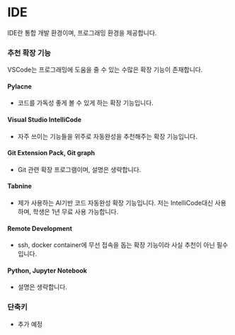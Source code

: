 # IDE

IDE란 통합 개발 환경이며, 프로그래밍 환경을 제공합니다.


### 추천 확장 기능

VSCode는 프로그래밍에 도움을 줄 수 있는 수많은 확장 기능이 존재합니다.

#### Pylacne

- 코드를 가독성 좋게 볼 수 있게 하는 확장 기능입니다.

#### Visual Studio IntelliCode

- 자주 쓰이는 기능들을 위주로 자동완성을 추천해주는 확장 기능입니다.

#### Git Extension Pack, Git graph

- Git 관련 확장 프로그램이며, 설명은 생략합니다.

#### Tabnine

- 제가 사용하는 AI기반 코드 자동완성 확장 기능입니다. 저는 IntelliCode대신 사용하며, 학생은 1년 무료 사용 가능합니다.

#### Remote Development

- ssh, docker container에 무선 접속을 돕는 확장 기능이라 사실 추천이 아닌 필수입니다.

#### Python, Jupyter Notebook

- 설명은 생략합니다.



### 단축키

- 추가 예정
